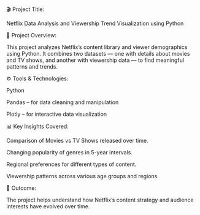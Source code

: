 🎬 Project Title:

Netflix Data Analysis and Viewership Trend Visualization using Python

🧠 Project Overview:

This project analyzes Netflix’s content library and viewer demographics using Python. It combines two datasets — one with details about movies and TV shows, and another with viewership data — to find meaningful patterns and trends.

⚙️ Tools & Technologies:

Python

Pandas – for data cleaning and manipulation

Plotly – for interactive data visualization

📊 Key Insights Covered:

Comparison of Movies vs TV Shows released over time.

Changing popularity of genres in 5-year intervals.

Regional preferences for different types of content.

Viewership patterns across various age groups and regions.

🎯 Outcome:

The project helps understand how Netflix’s content strategy and audience interests have evolved over time.
